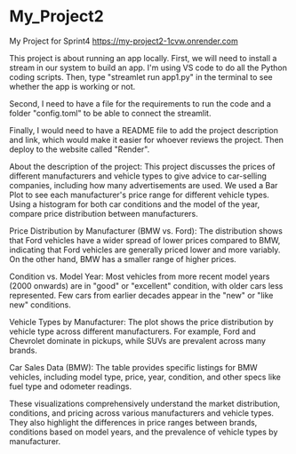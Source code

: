 # My_Project2
My Project for Sprint4
https://my-project2-1cvw.onrender.com

This project is about running an app locally. First, we will need to install a stream in our system to build an app. I'm using VS code to do all the Python coding scripts. Then, type "streamlet run app1.py" in the terminal to see whether the app is working or not. 

Second, I need to have a file for the requirements to run the code and a folder "config.toml" to be able to connect the streamlit. 

Finally, I would need to have a README file to add the project description and link, which would make it easier for whoever reviews the project. Then deploy to the website called "Render".

About the description of the project: This project discusses the prices of different manufacturers and vehicle types to give advice to car-selling companies, including how many advertisements are used. We used a Bar Plot to see each manufacturer's price range for different vehicle types. Using a histogram for both car conditions and the model of the year, compare price distribution between manufacturers.

Price Distribution by Manufacturer (BMW vs. Ford): The distribution shows that Ford vehicles have a wider spread of lower prices compared to BMW, indicating that Ford vehicles are generally priced lower and more variably. On the other hand, BMW has a smaller range of higher prices.

Condition vs. Model Year: Most vehicles from more recent model years (2000 onwards) are in "good" or "excellent" condition, with older cars less represented. Few cars from earlier decades appear in the "new" or "like new" conditions.

Vehicle Types by Manufacturer: The plot shows the price distribution by vehicle type across different manufacturers. For example, Ford and Chevrolet dominate in pickups, while SUVs are prevalent across many brands.

Car Sales Data (BMW): The table provides specific listings for BMW vehicles, including model type, price, year, condition, and other specs like fuel type and odometer readings.

These visualizations comprehensively understand the market distribution, conditions, and pricing across various manufacturers and vehicle types. They also highlight the differences in price ranges between brands, conditions based on model years, and the prevalence of vehicle types by manufacturer.
